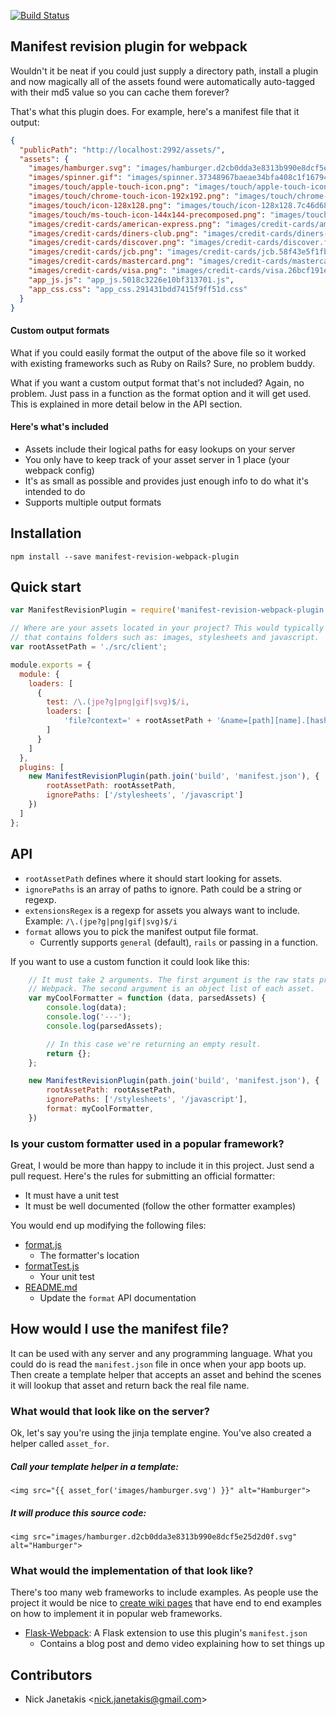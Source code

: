 [![Build Status](https://secure.travis-ci.org/nickjj/manifest-revision-webpack-plugin.png)](http://travis-ci.org/nickjj/manifest-revision-webpack-plugin)

## Manifest revision plugin for webpack

Wouldn't it be neat if you could just supply a directory path, install a plugin
and now magically all of the assets found were automatically auto-tagged with
their md5 value so you can cache them forever?

That's what this plugin does. For example, here's a manifest file that it output:

```json
{
  "publicPath": "http://localhost:2992/assets/",
  "assets": {
    "images/hamburger.svg": "images/hamburger.d2cb0dda3e8313b990e8dcf5e25d2d0f.svg",
    "images/spinner.gif": "images/spinner.37348967baeae34bfa408c1f16794db1.gif",
    "images/touch/apple-touch-icon.png": "images/touch/apple-touch-icon.7326f54bfe6776293f08b34c3a5fde7b.png",
    "images/touch/chrome-touch-icon-192x192.png": "images/touch/chrome-touch-icon-192x192.571f134f59f14a6d298ddd66c015b293.png",
    "images/touch/icon-128x128.png": "images/touch/icon-128x128.7c46d686765c49b813ac5eb34fabf712.png",
    "images/touch/ms-touch-icon-144x144-precomposed.png": "images/touch/ms-touch-icon-144x144-precomposed.452d90b250d6f41a0c8f9db729113ffd.png",
    "images/credit-cards/american-express.png": "images/credit-cards/american-express.8a5ade08365dcc7e5fa39a946bb76ab8.png",
    "images/credit-cards/diners-club.png": "images/credit-cards/diners-club.03afaaa2d75264e332dc28309b7410b9.png",
    "images/credit-cards/discover.png": "images/credit-cards/discover.f89468f36ba1a9080b3bb05b9587d470.png",
    "images/credit-cards/jcb.png": "images/credit-cards/jcb.58f43e5f1fb8c6a4e7e76a17e7824e29.png",
    "images/credit-cards/mastercard.png": "images/credit-cards/mastercard.373e4f1ac72b50605183e8216edde845.png",
    "images/credit-cards/visa.png": "images/credit-cards/visa.26bcf191ee12e711aa540ba8d0c901b7.png",
    "app_js.js": "app_js.5018c3226e10bf313701.js",
    "app_css.css": "app_css.291431bdd7415f9ff51d.css"
  }
}
```

#### Custom output formats

What if you could easily format the output of the above file so it worked with
existing frameworks such as Ruby on Rails? Sure, no problem buddy.

What if you want a custom output format that's not included? Again, no problem.
Just pass in a function as the format option and it will get used. This is
explained in more detail below in the API section.

#### Here's what's included

- Assets include their logical paths for easy lookups on your server
- You only have to keep track of your asset server in 1 place (your webpack config)
- It's as small as possible and provides just enough info to do what it's intended to do
- Supports multiple output formats

## Installation

`npm install --save manifest-revision-webpack-plugin`


## Quick start

```js
var ManifestRevisionPlugin = require('manifest-revision-webpack-plugin');

// Where are your assets located in your project? This would typically be a path
// that contains folders such as: images, stylesheets and javascript.
var rootAssetPath = './src/client';

module.exports = {
  module: {
    loaders: [
      {
        test: /\.(jpe?g|png|gif|svg)$/i,
        loaders: [
            'file?context=' + rootAssetPath + '&name=[path][name].[hash].[ext]'
        ]
      }
    ]
  },
  plugins: [
    new ManifestRevisionPlugin(path.join('build', 'manifest.json'), {
        rootAssetPath: rootAssetPath,
        ignorePaths: ['/stylesheets', '/javascript']
    })
  ]
};
```

## API

- `rootAssetPath` defines where it should start looking for assets.
- `ignorePaths` is an array of paths to ignore. Path could be a string or regexp.
- `extensionsRegex` is a regexp for assets you always want to include. Example: `/\.(jpe?g|png|gif|svg)$/i`
- `format` allows you to pick the manifest output file format.
  - Currently supports `general` (default), `rails` or passing in a function.

If you want to use a custom function it could look like this:

```js
    // It must take 2 arguments. The first argument is the raw stats provided by
    // Webpack. The second argument is an object list of each asset.
    var myCoolFormatter = function (data, parsedAssets) {
        console.log(data);
        console.log('---');
        console.log(parsedAssets);

        // In this case we're returning an empty result.
        return {};
    };

    new ManifestRevisionPlugin(path.join('build', 'manifest.json'), {
        rootAssetPath: rootAssetPath,
        ignorePaths: ['/stylesheets', '/javascript'],
        format: myCoolFormatter,
    })
```

### Is your custom formatter used in a popular framework?

Great, I would be more than happy to include it in this project. Just send a
pull request. Here's the rules for submitting an official formatter:

- It must have a unit test
- It must be well documented  (follow the other formatter examples)

You would end up modifying the following files:

- [format.js](https://github.com/nickjj/manifest-revision-webpack-plugin/blob/master/format.js)
  - The formatter's location
- [formatTest.js](https://github.com/nickjj/manifest-revision-webpack-plugin/blob/master/tests/formatTest.js)
  - Your unit test
- [README.md](https://github.com/nickjj/manifest-revision-webpack-plugin/blob/master/README.md)
  - Update the `format` API documentation

## How would I use the manifest file?

It can be used with any server and any programming language. What you could do
is read the `manifest.json` file in once when your app boots up. Then create a
template helper that accepts an asset and behind the scenes it will lookup
that asset and return back the real file name.

### What would that look like on the server?

Ok, let's say you're using the jinja template engine. You've also created a
helper called `asset_for`.

##### Call your template helper in a template:
```jinja
<img src="{{ asset_for('images/hamburger.svg') }}" alt="Hamburger">
```

##### It will produce this source code:
```jinja
<img src="images/hamburger.d2cb0dda3e8313b990e8dcf5e25d2d0f.svg" alt="Hamburger">
```

### What would the implementation of that look like?

There's too many web frameworks to include examples. As people use the project
it would be nice to [create wiki pages](https://github.com/nickjj/manifest-revision-webpack-plugin/wiki)
that have end to end examples on how to implement it in popular web frameworks.

- [Flask-Webpack](https://nickjanetakis.com/blog/manage-your-assets-with-flask-webpack): A Flask extension to use this plugin's `manifest.json`
  - Contains a blog post and demo video explaining how to set things up

## Contributors

- Nick Janetakis <<nick.janetakis@gmail.com>>
